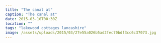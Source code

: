 ```yaml
---
title: "The canal at"
caption: "The canal at"
date: 2015-03-10T00:30Z
location: ""
tags: "lakewood cottages lancashire"
image: /assets/uploads/2015/03/27e55a026b5ad2fec70bdf3cc6c37073.jpg
---
```


